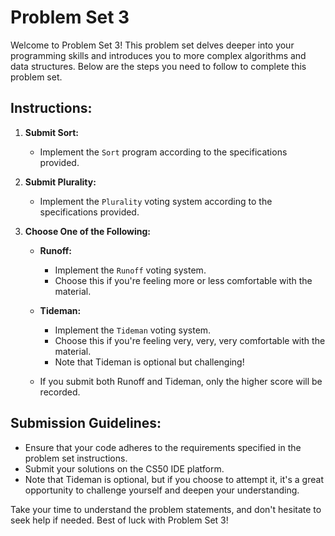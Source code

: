 # Problem Set 3

Welcome to Problem Set 3! This problem set delves deeper into your programming skills and introduces you to more complex algorithms and data structures. Below are the steps you need to follow to complete this problem set.

## Instructions:

1. **Submit Sort:**
   - Implement the `Sort` program according to the specifications provided.

2. **Submit Plurality:**
   - Implement the `Plurality` voting system according to the specifications provided.

3. **Choose One of the Following:**
   - **Runoff:**
     - Implement the `Runoff` voting system.
     - Choose this if you're feeling more or less comfortable with the material.

   - **Tideman:**
     - Implement the `Tideman` voting system.
     - Choose this if you're feeling very, very, very comfortable with the material.
     - Note that Tideman is optional but challenging!

   - If you submit both Runoff and Tideman, only the higher score will be recorded.

## Submission Guidelines:
- Ensure that your code adheres to the requirements specified in the problem set instructions.
- Submit your solutions on the CS50 IDE platform.
- Note that Tideman is optional, but if you choose to attempt it, it's a great opportunity to challenge yourself and deepen your understanding.

Take your time to understand the problem statements, and don't hesitate to seek help if needed. Best of luck with Problem Set 3!
